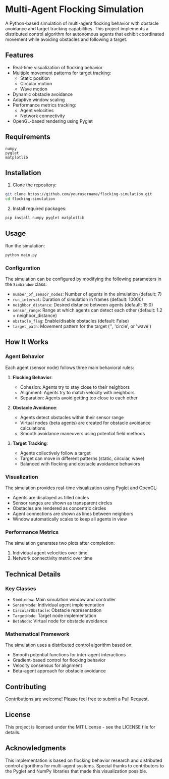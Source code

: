 # Multi-Agent Flocking Simulation

A Python-based simulation of multi-agent flocking behavior with obstacle avoidance and target tracking capabilities. This project implements a distributed control algorithm for autonomous agents that exhibit coordinated movement while avoiding obstacles and following a target.

## Features

- Real-time visualization of flocking behavior
- Multiple movement patterns for target tracking:
  - Static position
  - Circular motion
  - Wave motion
- Dynamic obstacle avoidance
- Adaptive window scaling
- Performance metrics tracking:
  - Agent velocities
  - Network connectivity
- OpenGL-based rendering using Pyglet

## Requirements

```
numpy
pyglet
matplotlib
```

## Installation

1. Clone the repository:
```bash
git clone https://github.com/yourusername/flocking-simulation.git
cd flocking-simulation
```

2. Install required packages:
```bash
pip install numpy pyglet matplotlib
```

## Usage

Run the simulation:
```bash
python main.py
```

### Configuration

The simulation can be configured by modifying the following parameters in the `SimWindow` class:

- `number_of_sensor_nodes`: Number of agents in the simulation (default: 7)
- `run_interval`: Duration of simulation in frames (default: 10000)
- `neighbor_distance`: Desired distance between agents (default: 15.0)
- `sensor_range`: Range at which agents can detect each other (default: 1.2 × neighbor_distance)
- `obstacle_flag`: Enable/disable obstacles (default: False)
- `target_path`: Movement pattern for the target ('', 'circle', or 'wave')

## How It Works

### Agent Behavior

Each agent (sensor node) follows three main behavioral rules:

1. **Flocking Behavior**:
   - Cohesion: Agents try to stay close to their neighbors
   - Alignment: Agents try to match velocity with neighbors
   - Separation: Agents avoid getting too close to each other

2. **Obstacle Avoidance**:
   - Agents detect obstacles within their sensor range
   - Virtual nodes (beta agents) are created for obstacle avoidance calculations
   - Smooth avoidance maneuvers using potential field methods

3. **Target Tracking**:
   - Agents collectively follow a target
   - Target can move in different patterns (static, circular, wave)
   - Balanced with flocking and obstacle avoidance behaviors

### Visualization

The simulation provides real-time visualization using Pyglet and OpenGL:
- Agents are displayed as filled circles
- Sensor ranges are shown as transparent circles
- Obstacles are rendered as concentric circles
- Agent connections are shown as lines between neighbors
- Window automatically scales to keep all agents in view

### Performance Metrics

The simulation generates two plots after completion:
1. Individual agent velocities over time
2. Network connectivity metric over time

## Technical Details

### Key Classes

- `SimWindow`: Main simulation window and controller
- `SensorNode`: Individual agent implementation
- `CircularObstacle`: Obstacle representation
- `TargetNode`: Target node implementation
- `BetaNode`: Virtual node for obstacle avoidance

### Mathematical Framework

The simulation uses a distributed control algorithm based on:
- Smooth potential functions for inter-agent interactions
- Gradient-based control for flocking behavior
- Velocity consensus for alignment
- Beta-agent approach for obstacle avoidance

## Contributing

Contributions are welcome! Please feel free to submit a Pull Request.

## License

This project is licensed under the MIT License - see the LICENSE file for details.

## Acknowledgments

This implementation is based on flocking behavior research and distributed control algorithms for multi-agent systems. Special thanks to contributors to the Pyglet and NumPy libraries that made this visualization possible.
